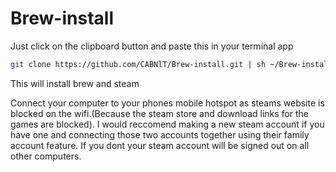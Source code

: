 # Brew-install

Just click on the clipboard button and paste this in your terminal app 
```bash
git clone https://github.com/CABNlT/Brew-install.git | sh ~/Brew-install/install_homebrew.sh
```
This will install brew and steam

Connect your computer to your phones mobile hotspot as steams website is blocked on the wifi.(Because the steam store and download links for the games are blocked). I would reccomend making a new steam account if you have one and connecting those two accounts together using their family account feature. If you dont your steam account will be signed out on all other computers.
